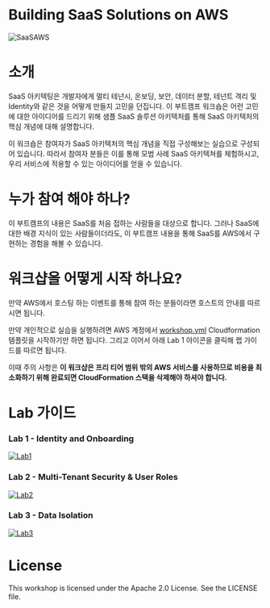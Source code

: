 # Building SaaS Solutions on AWS

![SaaSAWS](images/SaaS-Factory.png "SaaS Factory")

# 소개

SaaS 아키텍팅은 개발자에게 멀티 테넌시, 온보딩, 보안, 데이터 분할, 테넌트 격리 및 Identity와 같은 것을 어떻게 만들지 고민을 던집니다. 이 부트캠프 워크숍은 어런 고민에 대한 아이디어를 드리기 위해 샘플 SaaS 솔루션 아키텍처를 통해 SaaS 아키텍처의 핵심 개념에 대해 설명합니다.

이 워크숍은 참여자가 SaaS 아키텍처의 핵심 개념을 직접 구성해보는 실습으로 구성되어 있습니다. 따라서 참여자 분들은 이를 통해 모범 사례 SaaS 아키텍쳐를 체험하시고, 우리 서비스에 적용할 수 있는 아이디어를 얻을 수 있습니다.

# 누가 참여 해야 하나?

이 부트캠프의 내용은 SaaS를 처음 접하는 사람들을 대상으로 합니다. 그러나 SaaS에 대한 배경 지식이 있는 사람들이더라도, 이 부트캠프 내용을 통해 SaaS를 AWS에서 구현하는 경험을 해볼 수 있습니다.

# 워크샵을 어떻게 시작 하나요?

만약 AWS에서 호스팅 하는 이벤트를 통해 참여 하는 분들이라면 호스트의 안내를 따르시면 됩니다.

만약 개인적으로 실습을 실행하려면 AWS 계정에서 [workshop.yml](https://github.com/jinseo-jang/aws-saas-factory-bootcamp/blob/master/resources/workshop.yml) Cloudformation 템플릿을 시작하기만 하면 됩니다. 그리고 이어서 아래 Lab 1 아이콘을 클릭해 랩 가이드를 따르면 됩니다.

이때 주의 사항은 **이 워크샵은 프리 티어 범위 밖의 AWS 서비스를 사용하므로 비용을 최소화하기 위해 완료되면 CloudFormation 스택을 삭제해야 하셔야 합니다.**

# Lab 가이드

### Lab 1 - Identity and Onboarding

[![Lab1](images/lab1.png)](Lab1.md)

### Lab 2 - Multi-Tenant Security & User Roles

[![Lab2](images/lab2.png)](Lab2.md)

### Lab 3 - Data Isolation

[![Lab3](images/lab3.png)](Lab3.md)

# License

This workshop is licensed under the Apache 2.0 License. See the LICENSE file.
